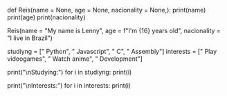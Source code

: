 def Reis(name = None, age = None, nacionality = None,):
    print(name)
    print(age)
    print(nacionality)

Reis(name = "My name is Lenny", age = f"I'm {16} years old", nacionality = "I live in Brazil")

studiyng = ["   Python", "   Javascript", "   C", "   Assembly"]
interests = ["   Play videogames", "   Watch anime", "   Development"]

print("\nStudying:")
for i in studiyng:
    print(i)

print("\nInterests:")
for i in interests:
    print(i)
